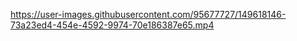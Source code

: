 




https://user-images.githubusercontent.com/95677727/149618146-73a23ed4-454e-4592-9974-70e186387e65.mp4

